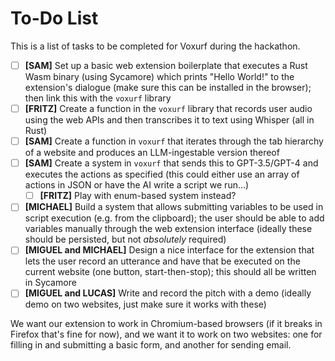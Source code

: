 # To-Do List

This is a list of tasks to be completed for Voxurf during the hackathon.

- [ ] **[SAM]** Set up a basic web extension boilerplate that executes a Rust Wasm binary (using Sycamore) which prints "Hello World!" to the extension's dialogue (make sure this can be installed in the browser); then link this with the `voxurf` library
- [ ] **[FRITZ]** Create a function in the `voxurf` library that records user audio using the web APIs and then transcribes it to text using Whisper (all in Rust)
- [ ] **[SAM]** Create a function in `voxurf` that iterates through the tab hierarchy of a website and produces an LLM-ingestable version thereof
- [ ] **[SAM]** Create a system in `voxurf` that sends this to GPT-3.5/GPT-4 and executes the actions as specified (this could either use an array of actions in JSON or have the AI write a script we run...)
  - [ ] **[FRITZ]** Play with enum-based system instead?
- [ ] **[MICHAEL]** Build a system that allows submitting variables to be used in script execution (e.g. from the clipboard); the user should be able to add variables manually through the web extension interface (ideally these should be persisted, but not *absolutely* required)
- [ ] **[MIGUEL and MICHAEL]** Design a nice interface for the extension that lets the user record an utterance and have that be executed on the current website (one button, start-then-stop); this should all be written in Sycamore
- [ ] **[MIGUEL and LUCAS]** Write and record the pitch with a demo (ideally demo on two websites, just make sure it works with these)

We want our extension to work in Chromium-based browsers (if it breaks in Firefox that's fine for now), and we want it to work on two websites: one for filling in and submitting a basic form, and another for sending email.
